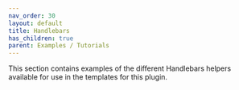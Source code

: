 ```yaml
---
nav_order: 30
layout: default
title: Handlebars
has_children: true
parent: Examples / Tutorials
---
```


This section contains examples of the different Handlebars helpers available for use in the templates for this plugin.

